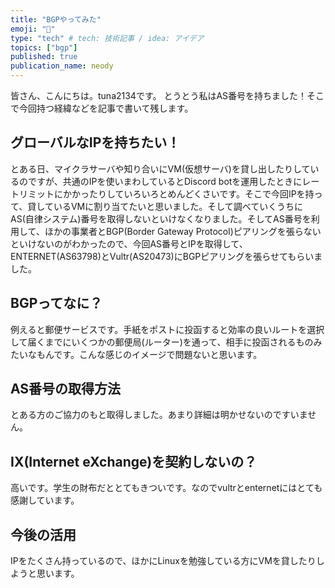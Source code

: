 ```yaml
---
title: "BGPやってみた"
emoji: "👏"
type: "tech" # tech: 技術記事 / idea: アイデア
topics: ["bgp"]
published: true
publication_name: neody
---
```


皆さん、こんにちは。tuna2134です。
とうとう私はAS番号を持ちました！そこで今回持つ経緯などを記事で書いて残します。

## グローバルなIPを持ちたい！
とある日、マイクラサーバや知り合いにVM(仮想サーバ)を貸し出したりしているのですが、共通のIPを使いまわしているとDiscord botを運用したときにレートリミットにかかったりしていろいろとめんどくさいです。そこで今回IPを持って、貸しているVMに割り当てたいと思いました。そして調べていくうちにAS(自律システム)番号を取得しないといけなくなりました。そしてAS番号を利用して、ほかの事業者とBGP(Border Gateway Protocol)ピアリングを張らないといけないのがわかったので、今回AS番号とIPを取得して、ENTERNET(AS63798)とVultr(AS20473)にBGPピアリングを張らせてもらいました。

## BGPってなに？
例えると郵便サービスです。手紙をポストに投函すると効率の良いルートを選択して届くまでにいくつかの郵便局(ルーター)を通って、相手に投函されるものみたいなもんです。こんな感じのイメージで問題ないと思います。

## AS番号の取得方法
とある方のご協力のもと取得しました。あまり詳細は明かせないのですいません。

## IX(Internet eXchange)を契約しないの？
高いです。学生の財布だととてもきついです。なのでvultrとenternetにはとても感謝しています。

## 今後の活用
IPをたくさん持っているので、ほかにLinuxを勉強している方にVMを貸したりしようと思います。